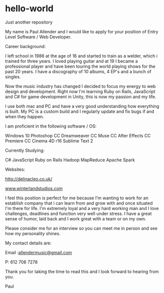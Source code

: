 # hello-world
Just another repository

My name is Paul Allender and I would like to apply for your position of Entry Level Software / Web Developer.

Career background:

I left school in 1986 at the age of 16 and started to train as a welder, which i trained for three years. I loved playing guitar and at 19 I became a professional player and have been touring the world playing shows for the past 20 years. I have a discography of 10 albums, 4 EP's and a bunch of singles. 

Now the music industry has changed I decided to focus my energy to web design and development. Right now I'm learning Ruby on Rails, JavaScript and C# for game development in Unity, this is now my passion and my life.

I use both mac and PC and have a very good understanding how everything is built. My PC is a custom build and I regularly update and fix bugs if and when they happen. 

I am proficient in the following software / OS:

Windows 10
Photoshop CC 
Dreamweaver CC
Muse CC
After Effects CC
Premiere CC
Cinema 4D r16
Sublime Text 2

Currently Studying:

C#
JavaScript
Ruby on Rails
Hadoop
MapReduce
Apache Spark

Websites:

http://delinacleo.co.uk/

www.winterlandstudios.com

I feel this position is perfect for me because I'm wanting to work for an establish company that i can learn from and grow with and once situated I'm there for life. I'm extremely loyal and a very hard working man and I love challenges, deadlines and function very well under stress. I have a great sense of humor, laid back and I work great with a team or on my own.

Please consider me for an interview so you can meet me in person and see how my personality shines.

My contact details are:

Email :allendermusic@gmail.com

P: 612 708 7278

Thank you for taking the time to read this and I look forward to hearing from you.

Paul
